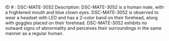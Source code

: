 ID # : DSC-MATE-3052
Description: DSC-MATE-3052 is a human male, with a frightened mouth and blue clown eyes. DSC-MATE-3052 is observed to wear a headset with LED and has a 2-color band on their forehead, along with goggles placed on their forehead. DSC-MATE-3052 exhibits no outward signs of abnormality and perceives their surroundings in the same manner as a regular human.